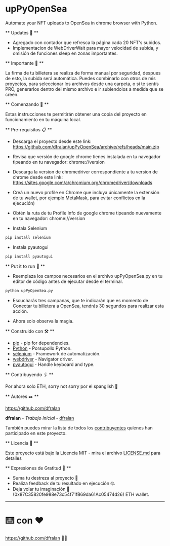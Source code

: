 # upPyOpenSea
Automate your NFT uploads to OpenSea in chrome browser with Python.

** Updates 🤖 **

- Agregado con contador que refresca la página cada 20 NFT's subidos.
- Implementacion de WebDriverWait para mayor velocidad de subida, y omisión de funciones sleep en zonas importantes.

** Importante 🦄 **

La firma de tu billetera se realiza de forma manual por seguridad, despues de esto, la subida será automática. Puedes combinarlo con otros de mis proyectos, para seleccionar los archivos desde una carpeta, o si te sentís PRO, generarlos dentro del mismo archivo e ir subiendolos a medida que se creen.

** Comenzando 🚀 **

Estas instrucciones te permitirán obtener una copia del proyecto en funcionamiento en tu máquina local.

** Pre-requisitos 📋 **

- Descarga el proyecto desde este link: https://github.com/dfralan/upPyOpenSea/archive/refs/heads/main.zip 

- Revisa que versión de google chrome tienes instalada en tu navegador tipeando en tu navegador: chrome://version

- Descarga la version de chromedriver correspondiente a tu version de chrome desde este link: https://sites.google.com/a/chromium.org/chromedriver/downloads

- Creá un nuevo profile en Chrome que incluya únicamente la extensión de tu wallet, por ejemplo MetaMask, para evitar conflictos en la ejecución)

- Obtén la ruta de tu Profile Info de google chrome tipeando nuevamente en tu navegador: chrome://version

- Instala Selenium

```bash
pip install selenium
```
- Instala pyautogui

```bash
pip install pyautogui
```


** Put it to run 🔧 **

- Reemplaza los campos necesarios en el archivo upPyOpenSea.py en tu editor de código antes de ejecutar desde el terminal.

```bash
python upPyOpenSea.py
```
- Escucharás tres campanas, que te indicarán que es momento de Conectar tu billetera a OpenSea, tendrás 30 segundos para realizar esta acción.

- Ahora solo observa la magia. 

** Construido con 🛠️ **

* [pip](https://github.com/pypa/pip) - pip for dependencies.
* [Python](https://github.com/python/) - Porsupollo Python.
* [selenium](https://github.com/SeleniumHQ/selenium/) - Framework de automatización.
* [webdriver](https://w3c.github.io/webdriver/) - Navigator driver.
* [pyautogui](https://github.com/asweigart/pyautogui/) - Handle keyboard and type.

** Contribuyendo 🖇️ **

Por ahora solo ETH, sorry not sorry por el spanglish 🦧

** Autores ✒️ **

https://github.com/dfralan

**dfralan** - *Trabajo Inicial* - [dfralan](https://github.com/dfralan)

También puedes mirar la lista de todos los [contribuyentes](https://github.com/dfralan/upPyOpenSea/contributors) quíenes han participado en este proyecto. 

** Licencia 📄 **

Este proyecto está bajo la Licencia MIT - mira el archivo [LICENSE.md](https://github.com/dfralan/upPyOpenSea/blob/main/LICENSE) para detalles

** Expresiones de Gratitud 🎁 **

* Suma tu destreza al proyecto 📢
* Realiza feedback de tu resultado en ejecución 🤓.
* Deja volar tu imaginación 💫 (0x87C35820fe988e73c54f71fB69da61Ac05474d26) ETH wallet.

---
# ⌨️ con ❤️

https://github.com/dfralan 💁‍♂️
